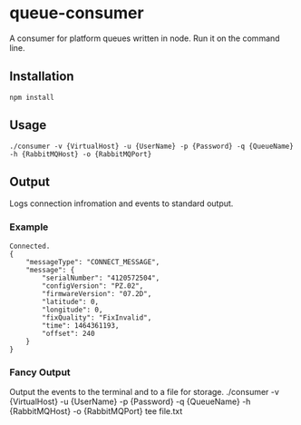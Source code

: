 # queue-consumer
A consumer for platform queues written in node. Run it on the command line.

## Installation

    npm install

## Usage
    ./consumer -v {VirtualHost} -u {UserName} -p {Password} -q {QueueName} -h {RabbitMQHost} -o {RabbitMQPort}

## Output
Logs connection infromation and events to standard output.

### Example

    Connected.
    {
        "messageType": "CONNECT_MESSAGE",
        "message": {
            "serialNumber": "4120572504",
            "configVersion": "PZ.02",
            "firmwareVersion": "07.2D",
            "latitude": 0,
            "longitude": 0,
            "fixQuality": "FixInvalid",
            "time": 1464361193,
            "offset": 240
        }
    }

### Fancy Output
Output the events to the terminal and to a file for storage.
    ./consumer -v {VirtualHost} -u {UserName} -p {Password} -q {QueueName} -h {RabbitMQHost} -o {RabbitMQPort} tee file.txt
